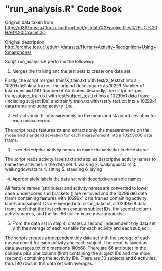 "run_analysis.R" Code Book
========================

Original data taken from
https://d396qusza40orc.cloudfront.net/getdata%2Fprojectfiles%2FUCI%20HAR%20Dataset.zip

Original description
http://archive.ics.uci.edu/ml/datasets/Human+Activity+Recognition+Using+Smartphones

Script run_analysis.R performs the following:

1. Merges the training and the test sets to create one data set.

Firstly, the script merges train/X_train.txt with test/X_test.txt into a 10299x561 data frame. The original description lists  10299 Number of Instances and 561 Number of Attributes.
Secondly, the script merges train/subject_train.txt with test/subject_test.txt into a 10299x1 data frame (including subject IDs) and train/y_train.txt with test/y_test.txt into a 10299x1 data frame (including activity IDs).

2. Extracts only the measurements on the mean and standard deviation for each measurement.

The script reads features.txt and extracts only the measurements on the mean and standard deviation for each measurement into a 10299x66 data frame.

3. Uses descriptive activity names to name the activities in the data set.

The script reads activity_labels.txt and applies descriptive activity names to name the activities in the data set: 1. walking 2. walkingupstairs 3. walkingdownstairs 4. sitting 5. standing 6. laying

4. Appropriately labels the data set with descriptive variable names. 

All feature names (attributes) and activity names are converted to lower case, underscores and brackets () are removed and the 10299x66 data frame containing features with 10299x1 data frames containing activity labels and subject IDs are merged into clean_data.txt, a 10299x68 data frame such that the first column contains subject IDs, the second column activity names, and the last 66 columns are measurements. 

5. From the data set in step 4, creates a second, independent tidy data set with the average of each variable for each activity and each subject.

The scripts creates a independent tidy data set with the average of each measurement for each activity and each subject. The result is saved as data_averages.txt of dimensions 180x68. There are 66 attributes in the columns plus one column (first) containing the subject IDs and one more (second) containing the acvtivity IDs. There are 30 subjects and 6 activities, thus 180 rows in this data set with averages.
